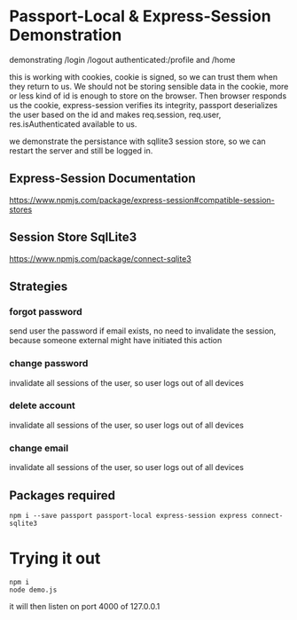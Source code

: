 # Passport-Local & Express-Session Demonstration
demonstrating /login /logout authenticated:/profile and /home


this is working with cookies, cookie is signed, so we can trust them when they return to us. We should not be storing sensible data in the cookie, more or less kind of id is enough to store on the browser. Then browser responds us the cookie, express-session verifies its integrity, passport deserializes the user based on the id and makes req.session, req.user, res.isAuthenticated available to us.

we demonstrate the persistance with sqllite3 session store, so we can restart the server and still be logged in.

## Express-Session Documentation
https://www.npmjs.com/package/express-session#compatible-session-stores

## Session Store SqlLite3
https://www.npmjs.com/package/connect-sqlite3

## Strategies
### forgot password
send user the password if email exists, no need to invalidate the session, because someone external might have initiated this action

### change password
invalidate all sessions of the user, so user logs out of all devices

### delete account
invalidate all sessions of the user, so user logs out of all devices

### change email
invalidate all sessions of the user, so user logs out of all devices

## Packages required
`npm i --save passport passport-local express-session express connect-sqlite3`

# Trying it out
```
npm i
node demo.js
```
it will then listen on port 4000 of 127.0.0.1